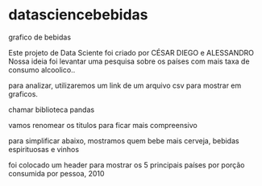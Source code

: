 # datasciencebebidas
grafico de bebidas

Este projeto de Data Sciente foi criado por CÉSAR DIEGO e ALESSANDRO
Nossa ideia foi levantar uma pesquisa sobre os países com mais taxa de consumo alcoolico..

para analizar, utilizaremos um link de um arquivo csv para mostrar em graficos.

chamar biblioteca pandas


vamos renomear os titulos para ficar mais compreensivo

para simplificar abaixo, mostramos quem bebe mais cerveja, bebidas espirituosas e vinhos

foi colocado um header para mostrar os 5 principais países por porção consumida por pessoa, 2010
